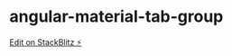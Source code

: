 # angular-material-tab-group

[Edit on StackBlitz ⚡️](https://stackblitz.com/edit/angular-wecprk-7uitd8)